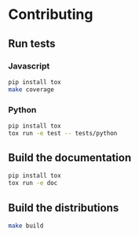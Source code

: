 # Contributing

## Run tests

### Javascript

```bash
pip install tox
make coverage
```

### Python

```bash
pip install tox
tox run -e test -- tests/python
```

## Build the documentation

```bash
pip install tox
tox run -e doc
```

## Build the distributions

```bash
make build
```
